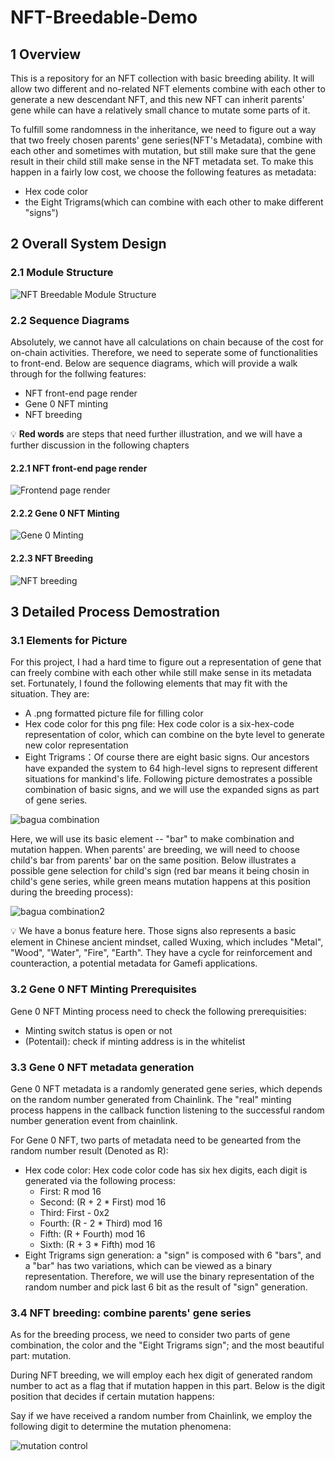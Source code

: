 # NFT-Breedable-Demo

## 1 Overview

This is a repository for an NFT collection with basic breeding ability. It will allow two different and no-related NFT elements combine with each other to generate a new descendant NFT, and this new NFT can inherit parents' gene while can have a relatively small chance to mutate some parts of it.

To fulfill some randomness in the inheritance, we need to figure out a way that two freely chosen parents' gene series(NFT's Metadata), combine with each other and sometimes with mutation, but still make sure that the gene result in their child still make sense in the NFT metadata set. To make this happen in a fairly low cost, we choose the following features as metadata:

* Hex code color
* the Eight Trigrams(which can combine with each other to make different "signs")

## 2 Overall System Design
### 2.1 Module Structure

![NFT Breedable Module Structure](https://github.com/daibi/NFT-Breedable-Demo/blob/main/pics/module_structure.png?raw=true)

### 2.2 Sequence Diagrams
Absolutely, we cannot have all calculations on chain because of the cost for on-chain activities. Therefore, we need to seperate some of functionalities to front-end. Below are sequence diagrams, which will provide a walk through for the follwing features:

* NFT front-end page render
* Gene 0 NFT minting
* NFT breeding

💡 **Red words** are steps that need further illustration, and we will have a further discussion in the following chapters

#### 2.2.1 NFT front-end page render

![Frontend page render](https://raw.githubusercontent.com/daibi/NFT-Breedable-Demo/fddbc9dcc23aa92b715b12a7f79aa58174e014c2/pics/NFT_front_end_page_render.svg)

#### 2.2.2 Gene 0 NFT Minting

![Gene 0 Minting](https://raw.githubusercontent.com/daibi/NFT-Breedable-Demo/d5623ff04eb25b6480dd07d18c82caf42cf8831d/pics/gene0_Minting.svg)

#### 2.2.3 NFT Breeding

![NFT breeding](https://raw.githubusercontent.com/daibi/NFT-Breedable-Demo/8974dab6868f3f63e1c4580f596b03db34c7fd50/pics/NFT_breeding.svg)

## 3 Detailed Process Demostration
### 3.1 Elements for Picture

For this project, I had a hard time to figure out a representation of gene that can freely combine with each other while still make sense in its metadata set. Fortunately, I found the following elements that may fit with the situation. They are: 

* A .png formatted picture file for filling color 
* Hex code color for this png file: Hex code color is a six-hex-code representation of color, which can combine on the byte level to generate new color representation
* Eight Trigrams：Of course there are eight basic signs. Our ancestors have expanded the system to 64 high-level signs to represent different situations for mankind's life. Following  picture demostrates a possible combination of basic signs, and we will use the expanded signs as part of gene series.

![bagua combination](https://github.com/daibi/NFT-Breedable-Demo/blob/main/pics/bagua_combination.png?raw=true)

Here, we will use its basic element -- "bar" to make combination and mutation happen. When parents' are breeding, we will need to choose child's bar from parents' bar on the same position. Below illustrates a possible gene selection for child's sign (red bar means it being chosin in child's gene series, while green means mutation happens at this position during the breeding process):

![bagua combination2](https://github.com/daibi/NFT-Breedable-Demo/blob/main/pics/bagua_combination2.png?raw=true)

💡 We have a bonus feature here. Those signs also represents a basic element in Chinese ancient mindset, called Wuxing, which includes "Metal", "Wood", "Water", "Fire", "Earth". They have a cycle for reinforcement and counteraction, a potential metadata for Gamefi applications.

### 3.2 Gene 0 NFT Minting Prerequisites

Gene 0 NFT Minting process need to check the following prerequisities: 
* Minting switch status is open or not
* (Potentail): check if minting address is in the whitelist

### 3.3 Gene 0 NFT metadata generation

Gene 0 NFT metadata is a randomly generated gene series, which depends on the random number generated from Chainlink. The "real" minting process happens in the callback function listening to the successful random number generation event from chainlink.

For Gene 0 NFT, two parts of metadata need to be genearted from the random number result (Denoted as R):

* Hex code color: Hex code color code has six hex digits, each digit is generated via the following process:
  * First:  R mod 16
  * Second: (R  + 2 * First)  mod 16
  * Third: First - 0x2
  * Fourth: (R  - 2 * Third)  mod 16
  * Fifth: (R  + Fourth)  mod 16
  * Sixth:  (R  + 3 * Fifth)  mod 16
* Eight Trigrams sign generation: a "sign" is composed with 6 "bars", and a "bar" has two variations, which can be viewed as a binary representation. Therefore, we will use the binary representation of the random number and pick last 6 bit as the result of "sign" generation.

### 3.4 NFT  breeding: combine parents' gene series

As for the breeding process, we need to consider two parts of gene combination, the color and the "Eight Trigrams sign"; and the most beautiful part: mutation.

During NFT breeding, we will employ each hex digit of generated random number to act as a flag that if mutation happen in this part. Below is the digit position that decides if certain mutation happens:

Say if we have received a random number from Chainlink, we employ the following digit to determine the mutation phenomena:

![mutation control](https://github.com/daibi/NFT-Breedable-Demo/blob/main/pics/mutation_control.png?raw=true)
